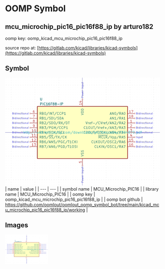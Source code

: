 # OOMP Symbol  
## mcu_microchip_pic16_pic16f88_ip  by arturo182  
  
oomp key: oomp_kicad_mcu_microchip_pic16_pic16f88_ip  
  
source repo at: [https://gitlab.com/kicad/libraries/kicad-symbols](https://gitlab.com/kicad/libraries/kicad-symbols)  
## Symbol  
  
[![working.png](working_600.png)](working.png)  
| name | value | 
| --- | --- | 
| symbol name | MCU_Microchip_PIC16 | 
| library name | MCU_Microchip_PIC16 | 
| oomp key | oomp_kicad_mcu_microchip_pic16_pic16f88_ip | 
| oomp bot github | https://github.com/oomlout/oomlout_oomp_symbol_bot/tree/main/kicad_mcu_microchip_pic16_pic16f88_ip/working | 
## Images  
  
[![working.png](working_140.png)](working.png)  
